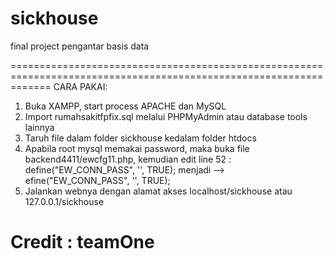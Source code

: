 sickhouse
=========

final project pengantar basis data

===================================================================================================================
CARA PAKAI:
1. Buka XAMPP, start process APACHE dan MySQL
2. Import rumahsakitfpfix.sql melalui PHPMyAdmin atau database tools lainnya
3. Taruh file dalam folder sickhouse kedalam folder htdocs
4. Apabila root mysql memakai password, maka buka file backend4411/ewcfg11.php, kemudian edit line 52 :
define("EW_CONN_PASS", '', TRUE); menjadi --> efine("EW_CONN_PASS", '<password root>', TRUE);
5. Jalankan webnya dengan alamat akses localhost/sickhouse atau 127.0.0.1/sickhouse

Credit :
teamOne
===================================================================================================================
